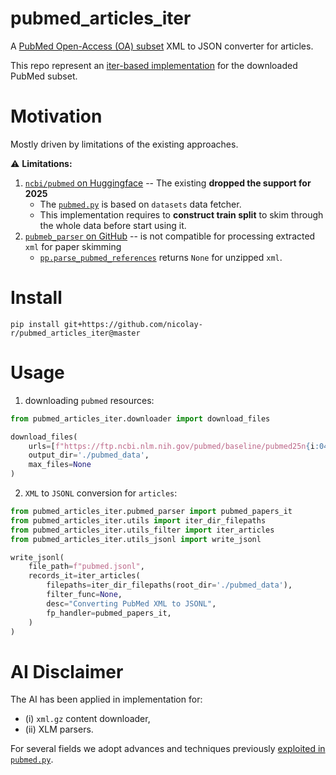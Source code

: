 # pubmed_articles_iter

A [PubMed Open-Access (OA) subset](https://pmc.ncbi.nlm.nih.gov/tools/ftp/) XML to JSON converter for articles. 

This repo represent an [iter-based implementation](https://github.com/nicolay-r/pubmed_articles_iter/blob/1dc021dbef965ad858b53b1a31eeb5237970d804/core/pubmed_parser.py#L6-L20) for the downloaded PubMed subset.

# Motivation

Mostly driven by limitations of the existing approaches.

⚠️ **Limitations:**
1. [`ncbi/pubmed` on Huggingface](https://huggingface.co/datasets/ncbi/pubmed) -- The existing **dropped the support for 2025**
    * The [`pubmed.py`](https://huggingface.co/datasets/ncbi/pubmed/blob/main/pubmed.py) is based on `datasets` data fetcher. 
    * This implementation requires to **construct train split** to skim through the whole data before start using it.
2. [`pubmeb_parser` on GitHub](https://github.com/titipata/pubmed_parser) -- is not compatible for processing extracted `xml` for paper skimming
    * [`pp.parse_pubmed_references`](https://github.com/titipata/pubmed_parser?tab=readme-ov-file#parse-pubmed-oa-citation-references) returns `None` for unzipped `xml`.

# Install

```
pip install git+https://github.com/nicolay-r/pubmed_articles_iter@master
```

# Usage

1. downloading `pubmed` resources:
```python
from pubmed_articles_iter.downloader import download_files

download_files(
    urls=[f"https://ftp.ncbi.nlm.nih.gov/pubmed/baseline/pubmed25n{i:04d}.xml.gz" for i in range(1, 1275)],
    output_dir='./pubmed_data',
    max_files=None
)
```

2. `XML` to `JSONL` conversion for `articles`:
```python
from pubmed_articles_iter.pubmed_parser import pubmed_papers_it
from pubmed_articles_iter.utils import iter_dir_filepaths
from pubmed_articles_iter.utils_filter import iter_articles
from pubmed_articles_iter.utils_jsonl import write_jsonl

write_jsonl(
    file_path=f"pubmed.jsonl",
    records_it=iter_articles(
        filepaths=iter_dir_filepaths(root_dir='./pubmed_data'),
        filter_func=None,
        desc="Converting PubMed XML to JSONL",
        fp_handler=pubmed_papers_it,
    )
)
```

# AI Disclaimer

The AI has been applied in implementation for: 
* (i) `xml.gz` content downloader,
* (ii) XLM parsers.

For several fields we adopt advances and techniques previously [exploited in `pubmed.py`](https://huggingface.co/datasets/ncbi/pubmed/blob/main/pubmed.py). 
